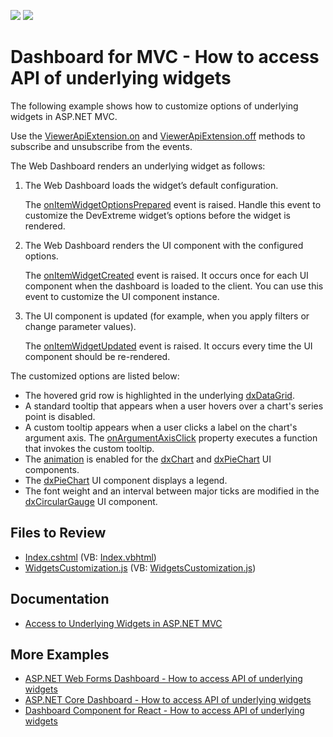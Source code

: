<!-- default badges list -->
[![](https://img.shields.io/badge/Open_in_DevExpress_Support_Center-FF7200?style=flat-square&logo=DevExpress&logoColor=white)](https://supportcenter.devexpress.com/ticket/details/T1002174)
[![](https://img.shields.io/badge/📖_How_to_use_DevExpress_Examples-e9f6fc?style=flat-square)](https://docs.devexpress.com/GeneralInformation/403183)
<!-- default badges end -->

# Dashboard for MVC - How to access API of underlying widgets

The following example shows how to customize options of underlying widgets in ASP.NET MVC.

Use the [ViewerApiExtension.on](https://docs.devexpress.com/Dashboard/js-DevExpress.Dashboard.ViewerApiExtension#js_devexpress_dashboard_viewerapiextension_on) and [ViewerApiExtension.off](https://docs.devexpress.com/Dashboard/js-DevExpress.Dashboard.ViewerApiExtension#js_devexpress_dashboard_viewerapiextension_off) methods to subscribe and unsubscribe from the events.

The Web Dashboard renders an underlying widget as follows:

1. The Web Dashboard loads the widget’s default configuration.

    The [onItemWidgetOptionsPrepared](https://docs.devexpress.com/Dashboard/js-DevExpress.Dashboard.ViewerApiExtensionOptions#js_devexpress_dashboard_viewerapiextensionoptions_onitemwidgetoptionsprepared) event is raised. Handle this event to customize the DevExtreme widget’s options before the widget is rendered.

1. The Web Dashboard renders the UI component with the configured options.

    The [onItemWidgetCreated](https://docs.devexpress.com/Dashboard/js-DevExpress.Dashboard.ViewerApiExtensionOptions#js_devexpress_dashboard_viewerapiextensionoptions_onitemwidgetcreated) event is raised. It occurs once for each UI component when the dashboard is loaded to the client. You can use this event to customize the UI component instance.

1. The UI component is updated (for example, when you apply filters or change parameter values).

    The [onItemWidgetUpdated](https://docs.devexpress.com/Dashboard/js-DevExpress.Dashboard.ViewerApiExtensionOptions#js_devexpress_dashboard_viewerapiextensionoptions_onitemwidgetupdated) event is raised. It occurs every time the UI component should be re-rendered. 
	
The customized options are listed below:

- The hovered grid row is highlighted in the underlying [dxDataGrid](https://js.devexpress.com/DevExtreme/ApiReference/UI_Components/dxDataGrid/).
- A standard tooltip that appears when a user hovers over a chart's series point is disabled. 
- A custom tooltip appears when a user clicks a label on the chart's argument axis. The [onArgumentAxisClick](https://js.devexpress.com/DevExtreme/ApiReference/UI_Components/dxChart/Configuration/#onArgumentAxisClick) property executes a function that invokes the custom tooltip.
- The [animation](https://js.devexpress.com/DevExtreme/ApiReference/UI_Components/dxChart/Configuration/animation/) is enabled for the [dxChart](https://js.devexpress.com/DevExtreme/ApiReference/UI_Components/dxChart/) and [dxPieChart](https://js.devexpress.com/DevExtreme/ApiReference/UI_Components/dxPieChart/) UI components.
- The [dxPieChart](https://js.devexpress.com/DevExtreme/ApiReference/UI_Components/dxPieChart/) UI component displays a legend.
- The font weight and an interval between major ticks are modified in the [dxCircularGauge](https://js.devexpress.com/DevExtreme/ApiReference/UI_Components/dxCircularGauge/) UI component.

## Files to Review

* [Index.cshtml](./CS/AspNetMvcDashboardApp/Views/Home/Index.cshtml) (VB: [Index.vbhtml](./VB/AspNetMvcDashboardApp/Views/Home/Index.vbhtml))
* [WidgetsCustomization.js](./CS/AspNetMvcDashboardApp/Scripts/WidgetsCustomization.js) (VB: [WidgetsCustomization.js](./VB/AspNetMvcDashboardApp/Scripts/WidgetsCustomization.js))

## Documentation

- [Access to Underlying Widgets in ASP.NET MVC](https://docs.devexpress.com/Dashboard/401089/web-dashboard/aspnet-mvc-dashboard-extension/access-to-underlying-widgets?p=netframework)

## More Examples

- [ASP.NET Web Forms Dashboard - How to access API of underlying widgets](https://github.com/DevExpress-Examples/how-to-access-api-of-underlying-widgets-in-the-aspnet-dashboard-control-t492396)
- [ASP.NET Core Dashboard - How to access API of underlying widgets](https://github.com/DevExpress-Examples/asp-net-core-dashboard-underlying-widgets-api)
- [Dashboard Component for React - How to access API of underlying widgets](https://github.com/DevExpress-Examples/dashboard-react-underlying-widgets-api)
